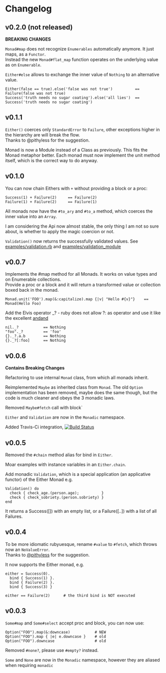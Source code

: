# Changelog

## v0.2.0 (not released)
**BREAKING CHANGES**

`Monad#map` does not recognize `Enumerables` automatically anymore. It just maps, as a `Functor`.  
Instead the new `Monad#flat_map` function operates on the underlying value as on `Enumerable`.

`Either#else` allows to exchange the inner value of  `Nothing` to an alternative value.

    Either(false == true).else('false was not true')          == Failure(false was not true)
    Success('truth needs no sugar coating').else('all lies')  == Success('truth needs no sugar coating')

## v0.1.1

`Either()` coerces only `StandardError` to `Failure`, other exceptions higher in the hierarchy are will break the flow.  
Thanks to @pithyless for the suggestion. 

Monad is now a Module instead of a Class as previously. This fits the Monad metaphor better. Each monad must now implement the unit method itself, which is the correct way to do anyway.


## v0.1.0

You can now chain Eithers with `+` without providing a block or a proc:

    Success(1) + Failure(2)     == Failure(2)
    Failure(1) + Failure(2)     == Failure(1)

All monads now have the `#to_ary` and `#to_a` method, which coerces the inner value into an `Array`.

I am considering the Api now almost stable, the only thing I am not so sure about, 
is whether to apply the magic coercion or not.

`Validation()` now returns the successfully validated values.
See [examples/validation.rb](https://github.com/pzol/monadic/blob/master/examples/validation.rb)
and [examples/validation_module](https://github.com/pzol/monadic/blob/master/examples/validation_module.rb)


## v0.0.7 

Implements the #map method for all Monads. It works on value types and on Enumerable collections.  
Provide a proc or a block and it will return a transformed value or collection boxed back in the monad.

    Monad.unit('FOO').map(&:capitalize).map {|v| "Hello #{v}"}    == Monad(Hello Foo)

Add the Elvis operator _? - ruby does not allow ?: as operator and use it like the excellent [andand](https://github.com/raganwald/andand)

    nil._?           == Nothing
    "foo"._?         == 'foo'
    {}._?.a.b        == Nothing
    {}._?[:foo]      == Nothing

## v0.0.6
**Contains Breaking Changes**

Refactoring to use internal `Monad` class, from which all monads inherit.

Reimplemented `Maybe` as inherited class from `Monad`. The old `Option` implementation has been removed, maybe does the same though, but the code is much cleaner and obeys the 3 monadic laws.

Removed `Maybe#fetch` call with block`

`Either` and `Validation` are now in the `Monadic` namespace.

Added Travis-Ci integration, [![Build Status](https://secure.travis-ci.org/pzol/monadic.png?branch=master)](http://travis-ci.org/pzol/monadic)


## v0.0.5 

Removed the `#chain` method alias for bind in `Either`.

Moar examples with instance variables in an `Either.chain`.

Add monadic `Validation`, which is a special application (an applicative functor) of the Either Monad e.g.

    Validation() do
      check { check_age.(person.age);          }
      check { check_sobriety.(person.sobriety) }
    end

It returns a Success([]) with an empty list, or a Failure([..]) with a list of all Failures.

## v0.0.4

To be more idiomatic rubyuesque, rename `#value` to `#fetch`, which throws now an `NoValueError`.  
Thanks to [@pithyless](https://twitter.com/#!/pithyless) for the suggestion.

It now supports the Either monad, e.g.

    either = Success(0).
      bind { Success(1) }.
      bind { Failure(2) }.
      bind { Success(3) }

    either == Failure(2)      # the third bind is NOT executed  

## v0.0.3

`Some#map` and `Some#select` accept proc and block, you can now use:

    Option("FOO").map(&:downcase)           # NEW
    Option("FOO").map { |e| e.downcase }    # old
    Option("FOO").downcase                  # old

Removed `#none?`, please use `#empty?` instead.

`Some` and `None` are now in the `Monadic` namespace, however they are aliased when requiring `monadic`
